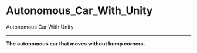 # Autonomous_Car_With_Unity
Autonomous Car With Unity

---------------------------------

**The autonomous car that moves without bump corners.**
